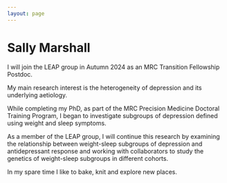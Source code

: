 ```yaml
---
layout: page
---
```


# Sally Marshall

I will join the LEAP group in Autumn 2024 as an MRC Transition Fellowship Postdoc.

My main research interest is the heterogeneity of depression and its underlying aetiology.

While completing my PhD, as part of the MRC Precision Medicine Doctoral Training Program, I began to investigate subgroups of depression defined using weight and sleep symptoms.

As a member of the LEAP group, I will continue this research by examining the relationship between weight-sleep subgroups of depression and antidepressant response and working with collaborators to study the genetics of weight-sleep subgroups in different cohorts.

In my spare time I like to bake, knit and explore new places. 